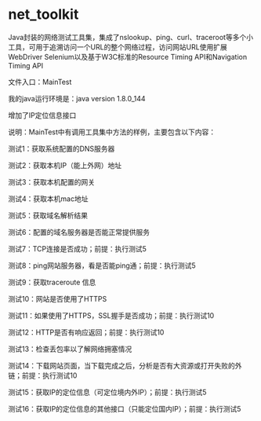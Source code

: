 # net_toolkit
Java封装的网络测试工具集，集成了nslookup、ping、curl、traceroot等多个小工具，可用于追溯访问一个URL的整个网络过程，访问网站URL使用扩展WebDriver Selenium以及基于W3C标准的Resource Timing API和Navigation Timing API

文件入口：MainTest

我的java运行环境是：java version 1.8.0_144

增加了IP定位信息接口

说明：MainTest中有调用工具集中方法的样例，主要包含以下内容：

测试1：获取系统配置的DNS服务器

测试2：获取本机IP（能上外网）地址

测试3：获取本机配置的网关

测试4：获取本机mac地址

测试5：获取域名解析结果

测试6：配置的域名服务器是否能正常提供服务

测试7：TCP连接是否成功；前提：执行测试5

测试8：ping网站服务器，看是否能ping通；前提：执行测试5

测试9：获取traceroute 信息

测试10：网站是否使用了HTTPS

测试11：如果使用了HTTPS，SSL握手是否成功；前提：执行测试10

测试12：HTTP是否有响应返回；前提：执行测试10

测试13：检查丢包率以了解网络拥塞情况

测试14：下载网站页面，当下载完成之后，分析是否有大资源或打开失败的外链；前提：执行测试10

测试15：获取IP的定位信息（可定位境内外IP）；前提：执行测试5

测试16：获取IP的定位信息的其他接口（只能定位国内IP）；前提：执行测试5
